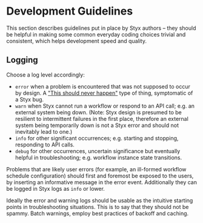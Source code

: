 # Development Guidelines

This section describes guidelines put in place by Styx authors – they
should be helpful in making some common everyday coding choices trivial
and consistent, which helps development speed and quality.


## Logging

Choose a log level accordingly:
* `error` when a problem is encountered that was not supposed to occur
  by design. A ["This should never happen"](https://github.com/spotify/styx/blob/75f4463f52f964a131473cbc8597edd4d76834d3/styx-common/src/main/java/com/spotify/styx/util/Retrier.java#L74)
  type of thing, symptomatic of a Styx bug. 
* `warn` when Styx cannot run a workflow or respond to an API call; e.g.
  an external system being down. (Note: Styx design is presumed to be
  resilient to intermittent failures in the first place, therefore an
  external system being temporarily down is not a Styx error and should
  not inevitably lead to one.)
* `info` for other significant occurrences; e.g. starting and stopping,
  responding to API calls.
* `debug` for other occurrences, uncertain significance but eventually
   helpful in troubleshooting; e.g. workflow instance state transitions.

Problems that are likely user errors (for example, an ill-formed
workflow schedule configuration) should first and foremost be exposed to
the users, by inserting an informative message in the error event.
Additionally they can be logged in Styx logs as `info` or lower.  

Ideally the error and warning logs should be usable as the intuitive
starting points in troubleshooting situations. This is to say that they
should not be spammy. Batch warnings, employ best practices of backoff
and caching.
